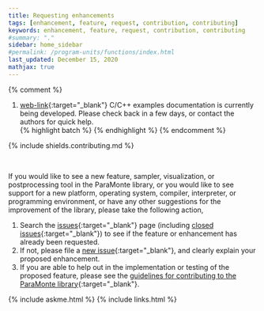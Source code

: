 ```yaml
---
title: Requesting enhancements
tags: [enhancement, feature, request, contribution, contributing]
keywords: enhancement, feature, request, contribution, contributing
#summary: "."
sidebar: home_sidebar
#permalink: /program-units/functions/index.html
last_updated: December 15, 2020
mathjax: true
---
```


{% comment %}
1. [web-link](){:target="_blank"}
C/C++ examples documentation is currently being developed. Please check back in a few days, or contact the authors for quick help.  
{% highlight batch %}
{% endhighlight %}
{% endcomment %}

<div id="toc"></div>  

{% include shields.contributing.md %}

<br>

If you would like to see a new feature, sampler, visualization, or postprocessing tool in the ParaMonte library, 
or you would like to see support for a new platform, operating system, compiler, interpreter, or programming environment, 
or have any other suggestions for the improvement of the library, please take the following action,  

 1. Search the [issues](https://github.com/cdslaborg/paramonte/issues){:target="_blank"} page (including [closed issues](https://github.com/cdslaborg/paramonte/issues?q=is%3Aissue+is%3Aclosed){:target="_blank"}) to see if the feature or enhancement has already been requested.  
 1. If not, please file a [new issue](https://github.com/cdslaborg/paramonte/issues/new/choose){:target="_blank"}, and clearly explain your proposed enhancement.  
 1. If you are able to help out in the implementation or testing of the proposed feature, 
    please see the [guidelines for contributing to the ParaMonte library](../development/general/){:target="_blank"}.


{% include askme.html %}
{% include links.html %}

